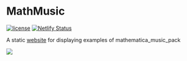 # MathMusic
[![license](https://img.shields.io/badge/license-CC_BY_NC_SA-74c853.svg)](https://github.com/Genius-Society/mathematica_music_pack/blob/web/LICENSE)
[![Netlify Status](https://api.netlify.com/api/v1/badges/4c303588-a7e2-4cb8-bd82-e32aa5c831e5/deploy-status)](https://mathmusic.netlify.app)

A static [website](https://mathmusic.netlify.app) for displaying examples of mathematica_music_pack

![](https://foruda.gitee.com/images/1681966896514664617/0aa85937_10787834.png)